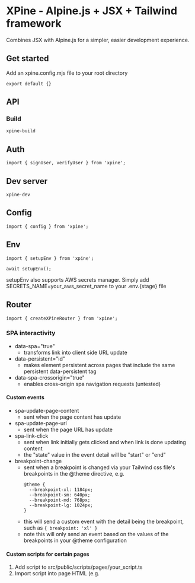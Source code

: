 # XPine - Alpine.js + JSX + Tailwind framework

Combines JSX with Alpine.js for a simpler, easier development experience.

## Get started

Add an xpine.config.mjs file to your root directory

```
export default {}
```

## API

### Build

`xpine-build`

## Auth

`import { signUser, verifyUser } from 'xpine';`

## Dev server

`xpine-dev`

## Config

`import { config } from 'xpine';`

## Env

```
import { setupEnv } from 'xpine';

await setupEnv();

```

setupEnv also supports AWS secrets manager. Simply add SECRETS_NAME=your_aws_secret_name to your .env.{stage} file

## Router

`import { createXPineRouter } from 'xpine';`


### SPA interactivity

- data-spa="true"
  - transforms link into client side URL update
- data-persistent="id"
  - makes element persistent across pages that include the same persistent data-persistent tag
- data-spa-crossorigin="true"
  - enables cross-origin spa navigation requests (untested)

#### Custom events
  - spa-update-page-content
    - sent when the page content has update
  - spa-update-page-url
    - sent when the page URL has update
  - spa-link-click
    - sent when link initially gets clicked and when link is done updating content
    - the "state" value in the event detail will be "start" or "end"
  - breakpoint-change
    - sent when a breakpoint is changed via your Tailwind css file's breakpoints in the @theme directive, e.g.
      ```
      @theme {
        --breakpoint-xl: 1184px;
        --breakpoint-sm: 640px;
        --breakpoint-md: 768px;
        --breakpoint-lg: 1024px;
      }
      ```
    - this will send a custom event with the detail being the breakpoint, such as `{ breakpoint: 'xl' }`
    - note this will only send an event based on the values of the breakpoints in your @theme configuration

#### Custom scripts for certain pages

1. Add script to src/public/scripts/pages/your_script.ts
2. Import script into page HTML (e.g. <script src="/scripts/pages/your_script.ts">)
3. To unload event listeners, use `window.addEventListener('spa-update-page-url', () => { remove event listeners here})` in the code